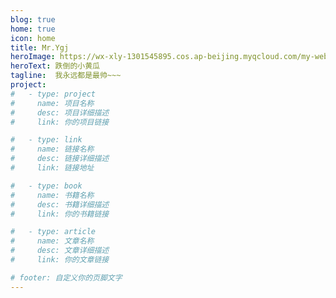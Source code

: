 ```yaml
---
blog: true
home: true
icon: home
title: Mr.Ygj
heroImage: https://wx-xly-1301545895.cos.ap-beijing.myqcloud.com/my-website/logo.png
heroText: 跌倒的小黄瓜
tagline:  我永远都是最帅~~~
project:
#   - type: project
#     name: 项目名称
#     desc: 项目详细描述
#     link: 你的项目链接

#   - type: link
#     name: 链接名称
#     desc: 链接详细描述
#     link: 链接地址

#   - type: book
#     name: 书籍名称
#     desc: 书籍详细描述
#     link: 你的书籍链接

#   - type: article
#     name: 文章名称
#     desc: 文章详细描述
#     link: 你的文章链接

# footer: 自定义你的页脚文字
---
```


